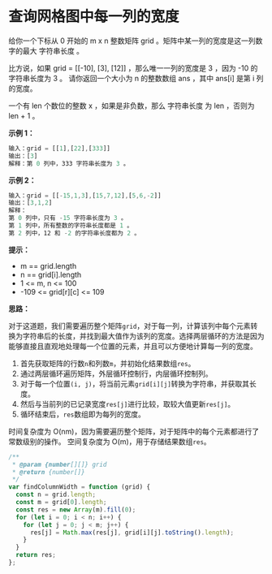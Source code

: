 # 查询网格图中每一列的宽度

给你一个下标从 0 开始的 m x n 整数矩阵 grid 。矩阵中某一列的宽度是这一列数字的最大 字符串长度 。

比方说，如果 grid = [[-10], [3], [12]] ，那么唯一一列的宽度是 3 ，因为 -10 的字符串长度为 3 。
请你返回一个大小为 n 的整数数组 ans ，其中 ans[i] 是第 i 列的宽度。

一个有 len 个数位的整数 x ，如果是非负数，那么 字符串长度 为 len ，否则为 len + 1 。

**示例 1：**

```js
输入：grid = [[1],[22],[333]]
输出：[3]
解释：第 0 列中，333 字符串长度为 3 。
```

**示例 2：**

```js
输入：grid = [[-15,1,3],[15,7,12],[5,6,-2]]
输出：[3,1,2]
解释：
第 0 列中，只有 -15 字符串长度为 3 。
第 1 列中，所有整数的字符串长度都是 1 。
第 2 列中，12 和 -2 的字符串长度都为 2 。
```

**提示：**

- m == grid.length
- n == grid[i].length
- 1 <= m, n <= 100
- -109 <= grid[r][c] <= 109

**思路：**

对于这道题，我们需要遍历整个矩阵`grid`，对于每一列，计算该列中每个元素转换为字符串后的长度，并找到最大值作为该列的宽度。选择两层循环的方法是因为能够直接且直观地处理每一个位置的元素，并且可以方便地计算每一列的宽度。

1. 首先获取矩阵的行数`n`和列数`m`，并初始化结果数组`res`。
2. 通过两层循环遍历矩阵，外层循环控制行，内层循环控制列。
3. 对于每一个位置`(i, j)`，将当前元素`grid[i][j]`转换为字符串，并获取其长度。
4. 然后与当前列的已记录宽度`res[j]`进行比较，取较大值更新`res[j]`。
5. 循环结束后，`res`数组即为每列的宽度。

时间复杂度为 O(nm)，因为需要遍历整个矩阵，对于矩阵中的每个元素都进行了常数级别的操作。
空间复杂度为 O(m)，用于存储结果数组`res`。

```js
/**
 * @param {number[][]} grid
 * @return {number[]}
 */
var findColumnWidth = function (grid) {
  const n = grid.length;
  const m = grid[0].length;
  const res = new Array(m).fill(0);
  for (let i = 0; i < n; i++) {
    for (let j = 0; j < m; j++) {
      res[j] = Math.max(res[j], grid[i][j].toString().length);
    }
  }
  return res;
};
```
